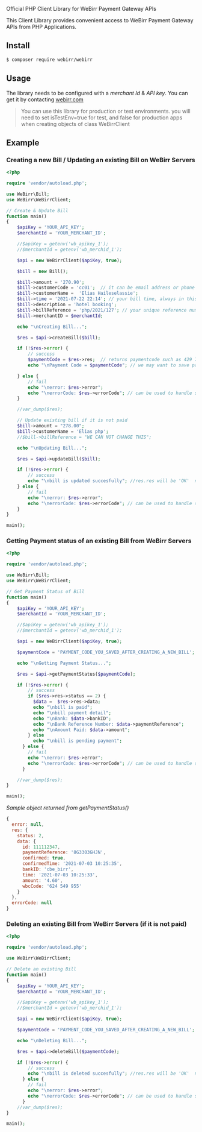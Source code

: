 Official PHP Client Library for WeBirr Payment Gateway APIs

This Client Library provides convenient access to WeBirr Payment Gateway APIs from PHP Applications.

## Install

```bash
$ composer require webirr/webirr
```

## Usage

The library needs to be configured with a *merchant Id* & *API key*. You can get it by contacting [webirr.com](https://webirr.com)

> You can use this library for production or test environments. you will need to set isTestEnv=true for test, and false for production apps when creating objects of class WeBirrClient

## Example

### Creating a new Bill / Updating an existing Bill on WeBirr Servers

```php
<?php

require 'vendor/autoload.php';

use WeBirr\Bill;
use WeBirr\WeBirrClient;

// Create & Update Bill
function main()
{
    $apiKey = 'YOUR_API_KEY';
    $merchantId = 'YOUR_MERCHANT_ID';

    //$apiKey = getenv('wb_apikey_1');
    //$merchantId = getenv('wb_merchid_1');

    $api = new WeBirrClient($apiKey, true);

    $bill = new Bill();

    $bill->amount = '270.90';
    $bill->customerCode = 'cc01';  // it can be email address or phone number if you dont have customer code
    $bill->customerName =  'Elias Haileselassie';
    $bill->time = '2021-07-22 22:14'; // your bill time, always in this format
    $bill->description = 'hotel booking';
    $bill->billReference = 'php/2021/127'; // your unique reference number
    $bill->merchantID = $merchantId;

    echo "\nCreating Bill...";

    $res = $api->createBill($bill);

    if (!$res->error) {
        // success
        $paymentCode = $res->res;  // returns paymentcode such as 429 723 975
        echo "\nPayment Code = $paymentCode"; // we may want to save payment code in local db.

    } else {
        // fail
        echo "\nerror: $res->error";
        echo "\nerrorCode: $res->errorCode"; // can be used to handle specific busines error such as ERROR_INVLAID_INPUT_DUP_REF
    }

    //var_dump($res);

    // Update existing bill if it is not paid
    $bill->amount = "278.00";
    $bill->customerName = 'Elias php';
    //$bill->billReference = "WE CAN NOT CHANGE THIS";

    echo "\nUpdating Bill...";

    $res = $api->updateBill($bill);

    if (!$res->error) {
        // success
        echo "\nbill is updated succesfully"; //res.res will be 'OK'  no need to check here!
    } else {
        // fail
        echo "\nerror: $res->error";
        echo "\nerrorCode: $res->errorCode"; // can be used to handle specific busines error such as ERROR_INVLAID_INPUT
    }
}

main();

```

### Getting Payment status of an existing Bill from WeBirr Servers

```php
<?php

require 'vendor/autoload.php';

use WeBirr\Bill;
use WeBirr\WeBirrClient;

// Get Payment Status of Bill
function main()
{
    $apiKey = 'YOUR_API_KEY';
    $merchantId = 'YOUR_MERCHANT_ID';

    //$apiKey = getenv('wb_apikey_1');
    //$merchantId = getenv('wb_merchid_1');

    $api = new WeBirrClient($apiKey, true);

    $paymentCode = 'PAYMENT_CODE_YOU_SAVED_AFTER_CREATING_A_NEW_BILL';  // suchas as '141 263 782';

    echo "\nGetting Payment Status...";

    $res = $api->getPaymentStatus($paymentCode);

    if (!$res->error) {
        // success
        if ($res->res->status == 2) {
          $data =  $res->res->data;
          echo "\nbill is paid";
          echo "\nbill payment detail";
          echo "\nBank: $data->bankID";
          echo "\nBank Reference Number: $data->paymentReference";
          echo "\nAmount Paid: $data->amount";
        } else
          echo "\nbill is pending payment";
      } else {
        // fail
        echo "\nerror: $res->error";
        echo "\nerrorCode: $res->errorCode"; // can be used to handle specific busines error such as ERROR_INVLAID_INPUT
      }

    //var_dump($res);
}

main();

```

*Sample object returned from getPaymentStatus()*

```javascript
{
  error: null,
  res: {
    status: 2,
    data: {
      id: 111112347,
      paymentReference: '8G3303GHJN',      
      confirmed: true,
      confirmedTime: '2021-07-03 10:25:35',
      bankID: 'cbe_birr',
      time: '2021-07-03 10:25:33',
      amount: '4.60',
      wbcCode: '624 549 955'
    }
  },
  errorCode: null
}

```

### Deleting an existing Bill from WeBirr Servers (if it is not paid)

```php
<?php

require 'vendor/autoload.php';

use WeBirr\WeBirrClient;

// Delete an existing Bill
function main()
{
    $apiKey = 'YOUR_API_KEY';
    $merchantId = 'YOUR_MERCHANT_ID';

    //$apiKey = getenv('wb_apikey_1');
    //$merchantId = getenv('wb_merchid_1');

    $api = new WeBirrClient($apiKey, true);

    $paymentCode = 'PAYMENT_CODE_YOU_SAVED_AFTER_CREATING_A_NEW_BILL';  // suchas as '141 263 782';

    echo "\nDeleting Bill...";

    $res = $api->deleteBill($paymentCode);

    if (!$res->error) {
        // success
        echo "\nbill is deleted succesfully"; //res.res will be 'OK'  no need to check here!
      } else {
        // fail
        echo "\nerror: $res->error";
        echo "\nerrorCode: $res->errorCode"; // can be used to handle specific bussines error such as ERROR_INVLAID_INPUT
      }
    //var_dump($res);
}

main();

```